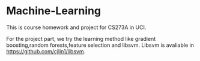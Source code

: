 # Machine-Learning
This is course homework and project for CS273A in UCI.

For the project part, we try the learning method like gradient boosting,random forests,feature selection and libsvm.
Libsvm is avaliable in https://github.com/cjlin1/libsvm.
